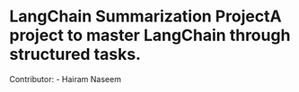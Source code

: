 # LangChain Summarization ProjectA project to master LangChain through structured tasks. 
Contributor: - Hairam Naseem
